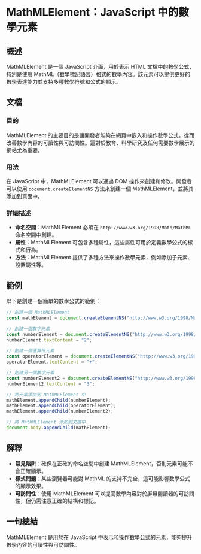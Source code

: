 <!--
Meta Description: # MathMLElement：JavaScript 中的數學元素 ## 概述 MathMLElement 是一個 JavaScript 介面，用於表示 HTML 文檔中的數學公式，特別是使用 MathML（數學標記語言）格式的數學內容。該元素可以提供更好的數學表達能力並支持多種數學符號和公式的顯示...
Meta Keywords: mathmlelement, mathml, document, math, javascript
-->

# MathMLElement：JavaScript 中的數學元素

## 概述
MathMLElement 是一個 JavaScript 介面，用於表示 HTML 文檔中的數學公式，特別是使用 MathML（數學標記語言）格式的數學內容。該元素可以提供更好的數學表達能力並支持多種數學符號和公式的顯示。

## 文檔
### 目的
MathMLElement 的主要目的是讓開發者能夠在網頁中嵌入和操作數學公式，從而改善數學內容的可讀性與可訪問性。這對於教育、科學研究及任何需要數學展示的網站尤為重要。

### 用法
在 JavaScript 中，MathMLElement 可以通過 DOM 操作來創建和修改。開發者可以使用 `document.createElementNS` 方法來創建一個 MathMLElement，並將其添加到頁面中。

### 詳細描述
- **命名空間**：MathMLElement 必須在 `http://www.w3.org/1998/Math/MathML` 命名空間中創建。
- **屬性**：MathMLElement 可包含多種屬性，這些屬性可用於定義數學公式的樣式和行為。
- **方法**：MathMLElement 提供了多種方法來操作數學元素，例如添加子元素、設置屬性等。

## 範例
以下是創建一個簡單的數學公式的範例：

```javascript
// 創建一個 MathMLElement
const mathElement = document.createElementNS("http://www.w3.org/1998/Math/MathML", "math");

// 創建一個數字元素
const numberElement = document.createElementNS("http://www.w3.org/1998/Math/MathML", "mn");
numberElement.textContent = "2";

// 創建一個運算符元素
const operatorElement = document.createElementNS("http://www.w3.org/1998/Math/MathML", "mo");
operatorElement.textContent = "+"; 

// 創建另一個數字元素
const numberElement2 = document.createElementNS("http://www.w3.org/1998/Math/MathML", "mn");
numberElement2.textContent = "3";

// 將元素添加到 MathMLElement 中
mathElement.appendChild(numberElement);
mathElement.appendChild(operatorElement);
mathElement.appendChild(numberElement2);

// 將 MathMLElement 添加到文檔中
document.body.appendChild(mathElement);
```

## 解釋
- **常見陷阱**：確保在正確的命名空間中創建 MathMLElement，否則元素可能不會正確顯示。
- **樣式問題**：某些瀏覽器可能對 MathML 的支持不完全，這可能影響數學公式的顯示效果。
- **可訪問性**：使用 MathMLElement 可以提高數學內容對於屏幕閱讀器的可訪問性，但仍需注意正確的結構和標記。

## 一句總結
MathMLElement 是用於在 JavaScript 中表示和操作數學公式的元素，能夠提升數學內容的可讀性與可訪問性。